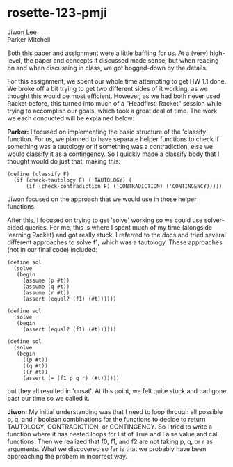 # rosette-123-pmji
Jiwon Lee
<br />
Parker Mitchell

Both this paper and assignment were a little baffling for us. At a (very) high-level, the paper and concepts it discussed made sense, but when reading on and when discussing in class, we got bogged-down by the details.

For this assignment, we spent our whole time attempting to get HW 1.1 done. We broke off a bit trying to get two different sides of it working, as we thought this would be most efficient. However, as we had both never used Racket before, this turned into much of a "Headfirst: Racket" session while trying to accomplish our goals, which took a great deal of time. The work we each conducted will be explained below:

__Parker:__
I focused on implementing the basic structure of the 'classify' function. For us, we planned to have separate helper functions to check if something was a tautology or if something was a contradiction, else we would classify it as a contingency. So I quickly made a classify body that I thought would do just that, making this:

```
(define (classify F)
  (if (check-tautology F) ('TAUTOLOGY) (
      (if (check-contradiction F) ('CONTRADICTION) ('CONTINGENCY)))))
```

Jiwon focused on the approach that we would use in those helper functions.

After this, I focused on trying to get 'solve' working so we could use solver-aided queries. For me, this is where I spent much of my time (alongside learning Racket) and got really stuck. I referred to the docs and tried several different approaches to solve f1, which was a tautology. These approaches (not in our final code) included:

```
(define sol
  (solve
   (begin
     (assume (p #t))
     (assume (q #t))
     (assume (r #t))
     (assert (equal? (f1) (#t))))))
```
```
(define sol
  (solve
   (begin
     (assert (equal? (f1) (#t))))))
```
```
(define sol
  (solve
   (begin
     ((p #t))
     ((q #t))
     ((r #t))
     (assert (= (f1 p q r) (#t))))))
```

but they all resulted in 'unsat'. At this point, we felt quite stuck and had gone past our time so we called it.

__Jiwon:__
My initial understanding was that I need to loop through all possible p, q, and r boolean combinations for the functions to decide to return TAUTOLOGY, CONTRADICTION, or CONTINGENCY. So I tried to write a function where it has nested loops for list of True and False value and call functions. Then we realized that f0, f1, and f2 are not taking p, q, or r as arguments. What we discovered so far is that we probably have been approaching the probem in incorrect way. 
